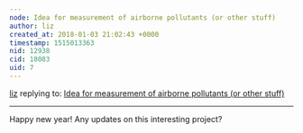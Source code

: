 ```yaml
---
node: Idea for measurement of airborne pollutants (or other stuff)
author: liz
created_at: 2018-01-03 21:02:43 +0000
timestamp: 1515013363
nid: 12938
cid: 18083
uid: 7
---
```




[liz](../profile/liz) replying to: [Idea for measurement of airborne pollutants (or other stuff)](../notes/gbathree/04-08-2016/idea-for-measurement-of-airborne-pollutants-or-other-stuff)

----
Happy new year! Any updates on this interesting project?